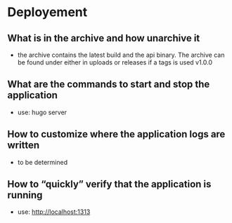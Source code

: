 # Deployement

## What is in the archive and how unarchive it

* the archive contains the latest build and the api binary.
  The archive can be found under either in uploads or releases
  if a tags is used v1.0.0

## What are the commands to start and stop the application

* use: hugo server

## How to customize where the application logs are written

* to be determined

## How to “quickly” verify that the application is running

* use: <http://localhost:1313>
